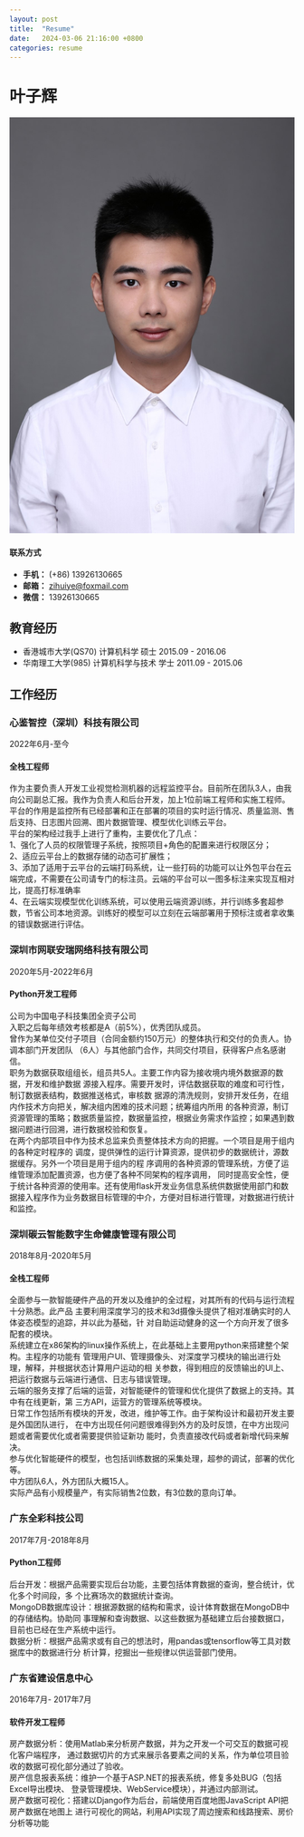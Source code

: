 ```yaml
---
layout: post
title:  "Resume"
date:   2024-03-06 21:16:00 +0800
categories: resume
---
```


# 叶子辉  
![image1](/assets/img/简历照.jpg)

#### 联系方式
- **手机：** (+86) 13926130665
- **邮箱：** zihuiye@foxmail.com
- **微信：** 13926130665

## 教育经历
-  香港城市大学(QS70) 计算机科学 硕士 2015.09 - 2016.06
-  华南理工大学(985) 计算机科学与技术 学士 2011.09 - 2015.06

## 工作经历

### 心鉴智控（深圳）科技有限公司
2022年6月-至今
#### 全栈工程师
作为主要负责人开发工业视觉检测机器的远程监控平台。目前所在团队3人，由我向公司副总汇报。我作为负责人和后台开发，加上1位前端工程师和实施工程师。  
平台的作用是监控所有已经部署和正在部署的项目的实时运行情况、质量监测、售后支持、日志图片回溯、图片数据管理、模型优化训练云平台。  
平台的架构经过我手上进行了重构，主要优化了几点：  
1、强化了人员的权限管理子系统，按照项目+角色的配置来进行权限区分；  
2、适应云平台上的数据存储的动态可扩展性；  
3、添加了适用于云平台的云端打码系统，让一些打码的功能可以让外包平台在云端完成，不需要在公司请专门的标注员。云端的平台可以一图多标注来实现互相对比，提高打标准确率  
4、在云端实现模型优化训练系统，可以使用云端资源训练，并行训练多套超参数，节省公司本地资源。训练好的模型可以立刻在云端部署用于预标注或者拿收集的错误数据进行评估。

### 深圳市网联安瑞网络科技有限公司
2020年5月-2022年6月
#### Python开发工程师
公司为中国电子科技集团全资子公司  
入职之后每年绩效考核都是A（前5%），优秀团队成员。  
曾作为某单位交付子项目（合同金额约150万元）的整体执行和交付的负责人。协调本部门开发团队
（6人）与其他部门合作，共同交付项目，获得客户点名感谢信。  
职务为数据获取组组长，组员共5人。主要工作内容为接收境内境外数据源的数据，开发和维护数据
源接入程序。需要开发时，评估数据获取的难度和可行性，制订数据表结构，数据推送格式，审核数
据源的清洗规则，安排开发任务，在组内作技术方向把关，解决组内困难的技术问题；统筹组内所用
的各种资源，制订资源管理的策略；数据质量监控，数据量监控，根据业务需求作监控；如果遇到数
据问题进行回溯，进行数据校验和恢复。  
在两个内部项目中作为技术总监来负责整体技术方向的把握。一个项目是用于组内的各种定时程序的
调度，提供弹性的运行计算资源，提供初步的数据统计，源数据缓存。另外一个项目是用于组内的程
序调用的各种资源的管理系统，方便了运维管理添加配置资源，也方便了各种不同架构的程序调用，
同时提高安全性，便于统计各种资源的使用率。还有使用flask开发业务信息系统供数据使用部门和数
据接入程序作为业务数据目标管理的中介，方便对目标进行管理，对数据进行统计和监控。  

### 深圳碳云智能数字生命健康管理有限公司
2018年8月-2020年5月
#### 全栈工程师
全面参与一款智能硬件产品的开发以及维护的全过程，对其所有的代码与运行流程十分熟悉。此产品
主要利用深度学习的技术和3d摄像头提供了相对准确实时的人体姿态模型的追踪，并以此为基础，针
对自助运动健身的这一个方向开发了很多配套的模块。    
系统建立在x86架构的linux操作系统上，在此基础上主要用python来搭建整个架构。主程序的功能有
管理用户UI、管理摄像头、对深度学习模块的输出进行处理，解释，并根据状态计算用户运动的相
关参数，得到相应的反馈输出的UI上、把运行数据与云端进行通信、日志与错误管理。  
云端的服务支撑了后端的运营，对智能硬件的管理和优化提供了数据上的支持。其中有在线更新，第
三方API，运营方的管理系统等模块。  
日常工作包括所有模块的开发，改进，维护等工作。由于架构设计和最初开发主要是外国团队进行，
在中方出现任何问题很难得到外方的及时反馈，在中方出现问题或者需要优化或者需要提供验证新功
能时，负责直接改代码或者新增代码来解决。  
参与优化智能硬件的模型，也包括训练数据的采集处理，超参的调试，部署的优化等。  
中方团队6人，外方团队大概15人。  
实际产品有小规模量产，有实际销售2位数，有3位数的意向订单。

### 广东全彩科技公司
2017年7月-2018年8月
#### Python工程师
后台开发：根据产品需要实现后台功能，主要包括体育数据的查询，整合统计，优化多个时间段，多
个比赛场次的数据统计查询。  
MongoDB数据库设计：根据源数据的结构和需求，设计体育数据在MongoDB中的存储结构。协助同
事理解和查询数据、以这些数据为基础建立后台接数据口，目前也已经在生产系统中运行。  
数据分析：根据产品需求或有自己的想法时，用pandas或tensorflow等工具对数据库中的数据进行分
析计算，挖掘出一些规律以供运营部门使用。  

### 广东省建设信息中心
2016年7月- 2017年7月
#### 软件开发工程师
房产数据分析：使用Matlab来分析房产数据，并为之开发一个可交互的数据可视化客户端程序，
通过数据切片的方式来展示各要素之间的关系，作为单位项目验收的数据可视化部分通过了验收。  
房产信息报表系统：维护一个基于ASP.NET的报表系统，修复多处BUG（包括Excel导出模块、
登录管理模块、WebService模块），并通过内部测试。  
房产数据可视化：搭建以Django作为后台，前端使用百度地图JavaScript API把房产数据在地图上
进行可视化的网站，利用API实现了周边搜索和线路搜索、房价分析等功能  


